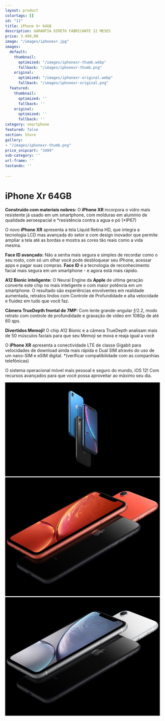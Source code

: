 ```yaml
---
layout: product
colortags: []
id: "11"
title: iPhone Xr 64GB
description: GARANTIA DIRETO FABRICANTE 12 MESES
price: 3.499,00
image: "/images/iphonexr.jpg"
images:
  default:
    thumbnail:
      optimized: "/images/iphonexr-thumb.webp"
      fallback: "/images/iphonexr-thumb.png"
    original:
      optimized: "/images/iphonexr-original.webp"
      fallback: "/images/iphonexr-original.png"
  featured:
    thumbnail:
      optimized: ''
      fallback: ''
    original:
      optimized: ''
      fallback: ''
category: smartphone
featured: false
section: Store
gallery:
- "/images/iphonexr-thumb.png"
price_snipcart: "3499"
sub-category: ''
url-frame: ''
testando: ''

---
```

# iPhone Xr 64GB

**Construído com materiais nobres:** O **iPhone XR** incorpora o vidro mais resistente já usado em um smartphone, com molduras em alumínio de qualidade aeroespacial e *resistência contra a agua e pó (*IP67)

O novo **iPhone XR** apresenta a tela Liquid Retina HD, que integra a tecnologia LCD mas avançada do setor e com design inovador que permite ampliar a tela até as bordas e mostra as cores tão reais como a vida mesma.

**Face ID avançado:** Não a senha mais segura e simples de recordar como o seu rosto, com só um olhar você pode desbloquear seu iPhone, acessar apps e pagar suas compras. **Face ID** é a tecnologia de reconhecimento facial mais segura em um smartphone - e agora está mais rápido.

**A12 Bionic inteligente:** O Neural Engine da **Apple** de ultima geração converte este chip no mais inteligente e com maior potência em um smartphone. O resultado são experiências envolventes em realidade aumentada, retratos lindos com Controle de Profundidade e alta velocidade e fluidez em tudo que você faz.

**Câmera TrueDepth frontal de 7MP:** Com lente grande-angular ƒ/2.2, modo retrato com controle de profundidade e gravação de vídeo em 1080p de até 60 qps.

**Divertidos Memoji!** O chip A12 Bionic e a câmera TrueDepth analisam mais de 50 músculos faciais para que seu Memoji se mova e reaja igual a você

O **iPhone XR** apresenta a conectividade LTE de classe Gigabit para velocidades de download ainda mais rápida e Dual SIM através do uso de um nano-SIM e eSIM digital. *(verificar compatibilidade com as companhias telefônicas)

O sistema operacional móvel mais pessoal e seguro do mundo, iOS 12! Com recursos avançados para que você possa aproveitar ao máximo seu dia.

![iphone xr](/images/iphone-xr-gallery1-201809.jpeg)![iphone xr](/images/iphone-xr-gallery3-201809.jpeg)![iphone xr](/images/iphone-xr-gallery2-201809.jpeg)